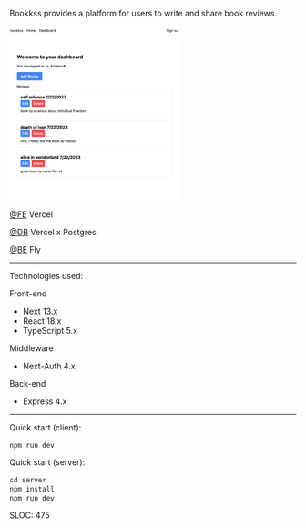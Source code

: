 Bookkss provides a platform for users to write and share book reviews.

<img src='./screen.png' width=300 >

[@FE](https://bookkss.com) Vercel

[@DB](https://vercel.com/storage/postgres) Vercel x Postgres

[@BE](https://bookkss.fly.dev) Fly

---

Technologies used:

Front-end

- Next 13.x
- React 18.x
- TypeScript 5.x

Middleware

- Next-Auth 4.x

Back-end

- Express 4.x

---

Quick start (client):

```
npm run dev
```

Quick start (server):

```
cd server
npm install
npm run dev
```

SLOC: 475
